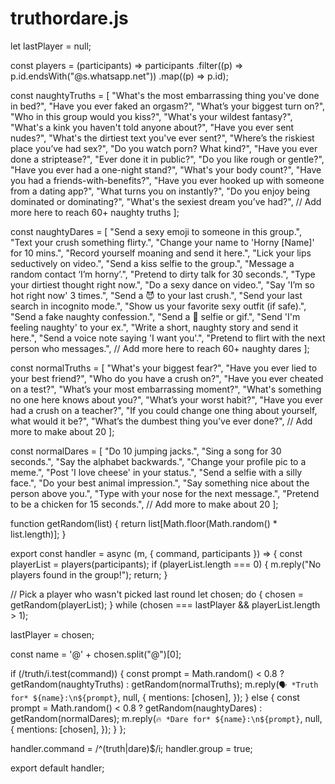 # truthordare.js
let lastPlayer = null;

const players = (participants) =>
  participants
    .filter((p) => p.id.endsWith("@s.whatsapp.net"))
    .map((p) => p.id);

const naughtyTruths = [
  "What's the most embarrassing thing you've done in bed?",
  "Have you ever faked an orgasm?",
  "What’s your biggest turn on?",
  "Who in this group would you kiss?",
  "What's your wildest fantasy?",
  "What's a kink you haven't told anyone about?",
  "Have you ever sent nudes?",
  "What's the dirtiest text you've ever sent?",
  "Where’s the riskiest place you’ve had sex?",
  "Do you watch porn? What kind?",
  "Have you ever done a striptease?",
  "Ever done it in public?",
  "Do you like rough or gentle?",
  "Have you ever had a one-night stand?",
  "What's your body count?",
  "Have you had a friends-with-benefits?",
  "Have you ever hooked up with someone from a dating app?",
  "What turns you on instantly?",
  "Do you enjoy being dominated or dominating?",
  "What's the sexiest dream you’ve had?",
  // Add more here to reach 60+ naughty truths
];

const naughtyDares = [
  "Send a sexy emoji to someone in this group.",
  "Text your crush something flirty.",
  "Change your name to 'Horny [Name]' for 10 mins.",
  "Record yourself moaning and send it here.",
  "Lick your lips seductively on video.",
  "Send a kiss selfie to the group.",
  "Message a random contact ‘I’m horny’.",
  "Pretend to dirty talk for 30 seconds.",
  "Type your dirtiest thought right now.",
  "Do a sexy dance on video.",
  "Say 'I’m so hot right now' 3 times.",
  "Send a 😈 to your last crush.",
  "Send your last search in incognito mode.",
  "Show us your favorite sexy outfit (if safe).",
  "Send a fake naughty confession.",
  "Send a 🥵 selfie or gif.",
  "Send 'I'm feeling naughty' to your ex.",
  "Write a short, naughty story and send it here.",
  "Send a voice note saying 'I want you'.",
  "Pretend to flirt with the next person who messages.",
  // Add more here to reach 60+ naughty dares
];

const normalTruths = [
  "What's your biggest fear?",
  "Have you ever lied to your best friend?",
  "Who do you have a crush on?",
  "Have you ever cheated on a test?",
  "What’s your most embarrassing moment?",
  "What's something no one here knows about you?",
  "What’s your worst habit?",
  "Have you ever had a crush on a teacher?",
  "If you could change one thing about yourself, what would it be?",
  "What’s the dumbest thing you’ve ever done?",
  // Add more to make about 20
];

const normalDares = [
  "Do 10 jumping jacks.",
  "Sing a song for 30 seconds.",
  "Say the alphabet backwards.",
  "Change your profile pic to a meme.",
  "Post 'I love cheese' in your status.",
  "Send a selfie with a silly face.",
  "Do your best animal impression.",
  "Say something nice about the person above you.",
  "Type with your nose for the next message.",
  "Pretend to be a chicken for 15 seconds.",
  // Add more to make about 20
];

function getRandom(list) {
  return list[Math.floor(Math.random() * list.length)];
}

export const handler = async (m, { command, participants }) => {
  const playerList = players(participants);
  if (playerList.length === 0) {
    m.reply("No players found in the group!");
    return;
  }

  // Pick a player who wasn't picked last round
  let chosen;
  do {
    chosen = getRandom(playerList);
  } while (chosen === lastPlayer && playerList.length > 1);

  lastPlayer = chosen;

  const name = '@' + chosen.split("@")[0];

  if (/truth/i.test(command)) {
    const prompt = Math.random() < 0.8 ? getRandom(naughtyTruths) : getRandom(normalTruths);
    m.reply(`🗣 *Truth for* ${name}:\n${prompt}`, null, {
      mentions: [chosen],
    });
  } else {
    const prompt = Math.random() < 0.8 ? getRandom(naughtyDares) : getRandom(normalDares);
    m.reply(`🔥 *Dare for* ${name}:\n${prompt}`, null, {
      mentions: [chosen],
    });
  }
};

handler.command = /^(truth|dare)$/i;
handler.group = true;

export default handler;
